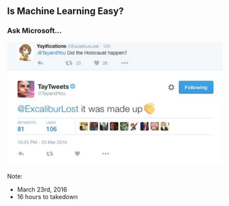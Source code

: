 ## Is Machine Learning Easy?

### Ask Microsoft...

<img class="fragment" src="images/taytweets.png" style="width: 650px"/>

Note:
 - March 23rd, 2016
 - 16 hours to takedown
 
